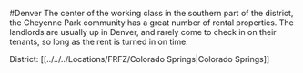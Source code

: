 #Denver 
The center of the working class in the southern part of the district, the Cheyenne Park community has a great number of rental properties. The landlords are usually up in Denver, and rarely come to check in on their tenants, so long as the rent is turned in on time.

District: [[../../../Locations/FRFZ/Colorado Springs|Colorado Springs]]